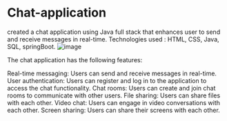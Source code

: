 # Chat-application
created a chat application using Java full stack that enhances user to send and receive messages in real-time.
Technologies used : HTML, CSS, Java, SQL, springBoot.
![image](https://github.com/user-attachments/assets/cc8fc24a-4118-41ce-a371-875237b4e138)

The chat application has the following features:

Real-time messaging: Users can send and receive messages in real-time.
User authentication: Users can register and log in to the application to access the chat functionality.
Chat rooms: Users can create and join chat rooms to communicate with other users.
File sharing: Users can share files with each other.
Video chat: Users can engage in video conversations with each other.
Screen sharing: Users can share their screens with each other.

